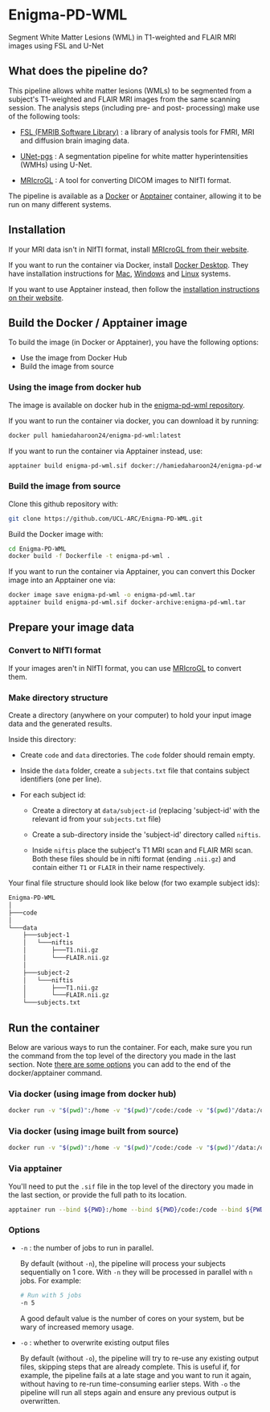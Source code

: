 # Enigma-PD-WML

Segment White Matter Lesions (WML) in T1-weighted and FLAIR MRI images using FSL and U-Net

## What does the pipeline do?

This pipeline allows white matter lesions (WMLs) to be segmented from a subject's T1-weighted and FLAIR MRI images from
the same scanning session. The analysis steps (including pre- and post- processing) make use of the following tools:

- [FSL (FMRIB Software Library)](https://fsl.fmrib.ox.ac.uk/fsl/docs/) : a library of analysis tools for FMRI, MRI and
  diffusion brain imaging data.

- [UNet-pgs](https://www.sciencedirect.com/science/article/pii/S1053811921004171?via%3Dihub) : A segmentation pipeline
  for white matter hyperintensities (WMHs) using U-Net.

- [MRIcroGL](https://www.nitrc.org/projects/mricrogl) : A tool for converting DICOM images to NIfTI format.

The pipeline is available as a [Docker](https://www.docker.com/) or [Apptainer](https://apptainer.org/) container,
allowing it to be run on many different systems.

## Installation

If your MRI data isn't in NIfTI format, install [MRIcroGL from their website](https://www.nitrc.org/projects/mricrogl).

If you want to run the container via Docker, install [Docker Desktop](https://docs.docker.com/get-started/get-docker/).
They have installation instructions for [Mac](https://docs.docker.com/desktop/install/mac-install/),
[Windows](https://docs.docker.com/desktop/install/windows-install/) and
[Linux](https://docs.docker.com/desktop/install/linux-install/) systems.

If you want to use Apptainer instead, then follow the
[installation instructions on their website](https://apptainer.org/docs/user/main/quick_start.html).

## Build the Docker / Apptainer image

To build the image (in Docker or Apptainer), you have the following options:

- Use the image from Docker Hub
- Build the image from source

### Using the image from docker hub

The image is available on docker hub in the
[enigma-pd-wml repository](https://hub.docker.com/r/hamiedaharoon24/enigma-pd-wml/tags).

If you want to run the container via docker, you can download it by running:

```bash
docker pull hamiedaharoon24/enigma-pd-wml:latest
```

If you want to run the container via Apptainer instead, use:

```bash
apptainer build enigma-pd-wml.sif docker://hamiedaharoon24/enigma-pd-wml:latest
```

### Build the image from source

Clone this github repository with:

```bash
git clone https://github.com/UCL-ARC/Enigma-PD-WML.git
```

Build the Docker image with:

```bash
cd Enigma-PD-WML
docker build -f Dockerfile -t enigma-pd-wml .
```

If you want to run the container via Apptainer, you can convert this Docker image into an Apptainer one via:

```bash
docker image save enigma-pd-wml -o enigma-pd-wml.tar
apptainer build enigma-pd-wml.sif docker-archive:enigma-pd-wml.tar
```

## Prepare your image data

### Convert to NIfTI format

If your images aren't in NIfTI format, you can use [MRIcroGL](https://www.nitrc.org/projects/mricrogl) to convert them.

### Make directory structure

Create a directory (anywhere on your computer) to hold your input image data and the generated results.

Inside this directory:

- Create `code` and `data` directories. The `code` folder should remain empty.

- Inside the `data` folder, create a `subjects.txt` file that contains subject identifiers (one per line).

- For each subject id:
  - Create a directory at `data/subject-id` (replacing 'subject-id' with the relevant id from your `subjects.txt` file)

  - Create a sub-directory inside the 'subject-id' directory called `niftis`.

  - Inside `niftis` place the subject's T1 MRI scan and FLAIR MRI scan. Both these files should be in nifti format
  (ending `.nii.gz`) and contain either `T1` or `FLAIR` in their name respectively.

Your final file structure should look like below (for two example subject ids):

```bash
Enigma-PD-WML
│
├───code
│
└───data
    ├───subject-1
    │   └───niftis
    │       ├───T1.nii.gz
    │       └───FLAIR.nii.gz
    │
    ├───subject-2
    │   └───niftis
    │       ├───T1.nii.gz
    │       └───FLAIR.nii.gz
    └───subjects.txt
```

## Run the container

Below are various ways to run the container. For each, make sure you run the command from the top level of the
directory you made in the last section. Note [there are some options](#options) you can add to the end of the
docker/apptainer command.

### Via docker (using image from docker hub)

```bash
docker run -v "$(pwd)":/home -v "$(pwd)"/code:/code -v "$(pwd)"/data:/data hamiedaharoon24/enigma-pd-wml
```

### Via docker (using image built from source)

```bash
docker run -v "$(pwd)":/home -v "$(pwd)"/code:/code -v "$(pwd)"/data:/data enigma-pd-wml
```

### Via apptainer

You'll need to put the `.sif` file in the top level of the directory you made in the last section, or provide the full
path to its location.

```bash
apptainer run --bind ${PWD}:/home --bind ${PWD}/code:/code --bind ${PWD}/data:/data enigma-pd-wml.sif
```

### Options

- `-n` : the number of jobs to run in parallel.

  By default (without `-n`), the pipeline will process your subjects sequentially on 1 core. With `-n` they will be
  processed in parallel with `n` jobs. For example:

  ```bash
  # Run with 5 jobs
  -n 5
  ```

  A good default value is the number of cores on your system, but be wary of increased memory usage.

- `-o` : whether to overwrite existing output files

  By default (without `-o`), the pipeline will try to re-use any existing output files, skipping steps that are already
  complete. This is useful if, for example, the pipeline fails at a late stage and you want to run it again, without
  having to re-run time-consuming earlier steps. With `-o` the pipeline will run all steps again and ensure any previous
  output is overwritten.
